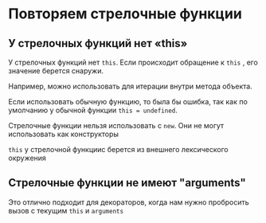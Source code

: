 # Повторяем стрелочные функции

## У стрелочных функций нет «this»

У стрелочных функций нет `this`. Если происходит обращение к `this` , его значение берется снаружи.

Например, можно использовать для итерации внутри метода объекта.

Если использовать обычную функцию, то была бы ошибка, так как по умолчанию у обычной функции `this = undefined`.

Стрелочные функции нельзя использовать с `new`. Они не могут использовать как конструкторы

`this` у стрелочной функциис берется из внешнего лексического окружения


## Стрелочные функции не имеют "arguments"


Это отлично подходит для декораторов, когда нам нужно пробросить вызов с текущим `this` и `arguments`

